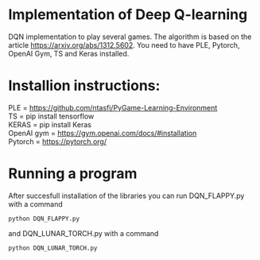 # Implementation of Deep Q-learning
DQN implementation to play several games. The algorithm is based on the article https://arxiv.org/abs/1312.5602. You need to have PLE, Pytorch, OpenAI Gym, TS and Keras installed.

# Installion instructions:  
PLE = https://github.com/ntasfi/PyGame-Learning-Environment  
TS = pip install tensorflow  
KERAS = pip install Keras  
OpenAI gym = https://gym.openai.com/docs/#installation  
Pytorch = https://pytorch.org/  
# Running a program
After succesfull installation of the libraries you can run DQN_FLAPPY.py with a command   
```
python DQN_FLAPPY.py
```
and DQN_LUNAR_TORCH.py with a command
```
python DQN_LUNAR_TORCH.py
```
